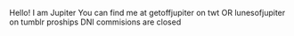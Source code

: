 Hello! I am Jupiter
You can find me at getoffjupiter on twt OR lunesofjupiter on tumblr
proships DNI
commisions are closed

<!---
lunesofjupiter/lunesofjupiter is a ✨ special ✨ repository because its `README.md` (this file) appears on your GitHub profile.
You can click the Preview link to take a look at your changes.
--->
